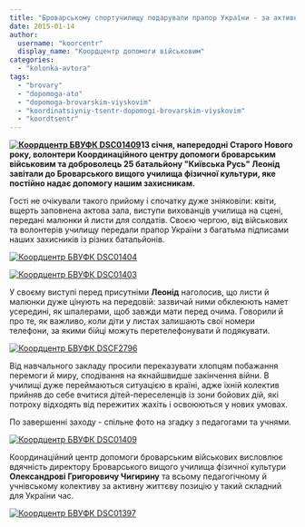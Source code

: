 ```yaml
---
title: "Броварському спортучилищу подарували прапор України - за активну допомогу АТО"
date: 2015-01-14
author: 
  username: "koorcentr"
  display_name: "Коордцентр допомоги військовим"
categories: 
  - "kolonka-avtora"
tags: 
  - "brovary"
  - "dopomoga-ato"
  - "dopomoga-brovarskim-viyskovim"
  - "koordinatsiyniy-tsentr-dopomogi-brovarskim-viyskovim"
  - "koordtsentr"
---
```


**[![Коордцентр БВУФК DSC01409](https://mpz.brovary.org/wp-content/uploads/2015/01/Koordtsentr-BVUFK-DSC01409.jpg)](https://mpz.brovary.org/wp-content/uploads/2015/01/Koordtsentr-BVUFK-DSC01409.jpg)13 січня, напередодні Старого Нового року, волонтери Координаційного центру допомоги броварським військовим та доброволець 25 батальйону "Київська Русь" Леонід завітали до Броварського вищого училища фізичної культури, яке постійно надає допомогу нашим захисникам.**

Гості не очікували такого прийому і спочатку дуже зніяковіли: квіти, вщерть заповнена актова зала, виступи вихованців училища на сцені, передані малюнки й листи для солдатів. Своєю чергою, від військових та волонтерів училищу передали прапор України з багатьма підписами наших захисників із різних батальйонів.

[![Коордцентр БВУФК DSC01404](https://mpz.brovary.org/wp-content/uploads/2015/01/Koordtsentr-BVUFK-DSC01404.jpg)](https://mpz.brovary.org/wp-content/uploads/2015/01/Koordtsentr-BVUFK-DSC01404.jpg)

[![Коордцентр БВУФК DSC01403](https://mpz.brovary.org/wp-content/uploads/2015/01/Koordtsentr-BVUFK-DSC01403.jpg)](https://mpz.brovary.org/wp-content/uploads/2015/01/Koordtsentr-BVUFK-DSC01403.jpg)

У своєму виступі перед присутніми **Леонід** наголосив, що листи й малюнки дуже цінують на передовій: зазвичай ними обклеюють намет усередині, як шпалерами, щоб завжди мати перед очима. Говорили й про те, як важливо, коли діти у листах залишають свої номери телефони, за якими бійці можуть перетелефонувати й подякувати.

[![Коордцентр БВУФК DSCF2796](https://mpz.brovary.org/wp-content/uploads/2015/01/Koordtsentr-BVUFK-DSCF2796.jpg)](https://mpz.brovary.org/wp-content/uploads/2015/01/Koordtsentr-BVUFK-DSCF2796.jpg)

Від навчального закладу просили переказувати хлопцям побажання перемоги й миру, сподівання на якнайшвидше закінчення війни. В училищі дуже переймаються ситуацією в країні, адже їхній колектив прийняв до себе вчитися дітей-переселенців із зони бойових дій, які потроху відходять від пережитих жахіть і освоюються у нових умовах.

По завершенні заходу - спільне фото на згадку з педагогами та учнями.

[![Коордцентр БВУФК DSC01409](https://mpz.brovary.org/wp-content/uploads/2015/01/Koordtsentr-BVUFK-DSC01409.jpg)](https://mpz.brovary.org/wp-content/uploads/2015/01/Koordtsentr-BVUFK-DSC01409.jpg)

Координаційний центр допомоги броварським військових висловлює вдячність директору Броварського вищого училища фізичної культури **Олександрові Григоровичу Чигирину** та всьому педагогічному й учнівському колективу за активну життєву позицію у такий складний для України час.

[![Коордцентр БВУФК DSC01397](https://mpz.brovary.org/wp-content/uploads/2015/01/Koordtsentr-BVUFK-DSC01397.jpg)](https://mpz.brovary.org/wp-content/uploads/2015/01/Koordtsentr-BVUFK-DSC01397.jpg)
